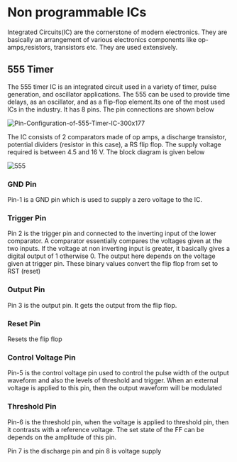 # Non programmable ICs

Integrated Circuits(IC) are the cornerstone of modern electronics. They are basically an arrangement of various electronics components like op-amps,resistors, transistors etc. They are used extensively. 

## 555 Timer 

The 555 timer IC is an integrated circuit used in a variety of timer, pulse generation, and
oscillator applications. The 555 can be used to provide time delays, as an oscillator, and
as a flip-flop element.Its one of the most used ICs in the industry. It has 8 pins. The pin connections are shown below

![Pin-Configuration-of-555-Timer-IC-300x177](https://user-images.githubusercontent.com/58845531/79270221-56e42d80-7ebb-11ea-98f9-c61f02d35f8a.png)

The IC consists of 2 comparators made of op amps, a discharge transistor, potential dividers (resistor in this case), a RS flip flop. The supply voltage required is between 4.5 and 16 V. The block diagram is given below

![555](https://user-images.githubusercontent.com/58845531/79270640-20f37900-7ebc-11ea-9a36-8fcd124b9145.png)

### GND Pin
Pin-1 is a GND pin which is used to supply a zero voltage to the IC.

### Trigger Pin
Pin 2 is the trigger pin and connected to the inverting input of the lower comparator. A comparator essentially compares the voltages given at the two inputs. If the voltage at non inverting input is greater, it basically gives a digital output of 1 otherwise 0. The output here depends on the voltage given at trigger pin. These binary values convert the flip flop from set to RST (reset)

### Output Pin
Pin 3 is the output pin. It gets the output from the flip flop.

### Reset Pin
Resets the flip flop

### Control Voltage Pin
Pin-5 is the control voltage pin used to control the pulse width of the output waveform and also the levels of threshold and trigger. When an external voltage is applied to this pin, then the output waveform will be modulated

### Threshold Pin
Pin-6 is the threshold pin, when the voltage is applied to threshold pin, then it contrasts with a reference voltage. The set state of the FF can be depends on the amplitude of this pin.

Pin 7 is the discharge pin and pin 8 is voltage supply
